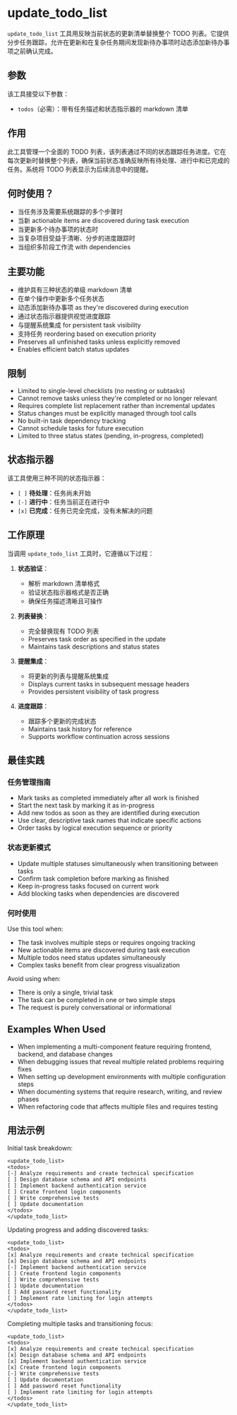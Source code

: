 # update_todo_list

`update_todo_list` 工具用反映当前状态的更新清单替换整个 TODO 列表。它提供分步任务跟踪，允许在更新和在复杂任务期间发现新待办事项时动态添加新待办事项之前确认完成。

## 参数

该工具接受以下参数：

- `todos`（必需）：带有任务描述和状态指示器的 markdown 清单

## 作用

此工具管理一个全面的 TODO 列表，该列表通过不同的状态跟踪任务进度。它在每次更新时替换整个列表，确保当前状态准确反映所有待处理、进行中和已完成的任务。系统将 TODO 列表显示为后续消息中的提醒。

## 何时使用？

- 当任务涉及需要系统跟踪的多个步骤时
- 当新 actionable items are discovered during task execution
- 当更新多个待办事项的状态时
- 当复杂项目受益于清晰、分步的进度跟踪时
- 当组织多阶段工作流 with dependencies

## 主要功能

- 维护具有三种状态的单级 markdown 清单
- 在单个操作中更新多个任务状态
- 动态添加新待办事项 as they're discovered during execution
- 通过状态指示器提供视觉进度跟踪
- 与提醒系统集成 for persistent task visibility
- 支持任务 reordering based on execution priority
- Preserves all unfinished tasks unless explicitly removed
- Enables efficient batch status updates

## 限制

- Limited to single-level checklists (no nesting or subtasks)
- Cannot remove tasks unless they're completed or no longer relevant
- Requires complete list replacement rather than incremental updates
- Status changes must be explicitly managed through tool calls
- No built-in task dependency tracking
- Cannot schedule tasks for future execution
- Limited to three status states (pending, in-progress, completed)

## 状态指示器

该工具使用三种不同的状态指示器：

- `[ ]` **待处理**：任务尚未开始
- `[-]` **进行中**：任务当前正在进行中
- `[x]` **已完成**：任务已完全完成，没有未解决的问题

## 工作原理

当调用 `update_todo_list` 工具时，它遵循以下过程：

1.  **状态验证**：

    - 解析 markdown 清单格式
    - 验证状态指示器格式是否正确
    - 确保任务描述清晰且可操作

2.  **列表替换**：

    - 完全替换现有 TODO 列表
    - Preserves task order as specified in the update
    - Maintains task descriptions and status states

3.  **提醒集成**：

    - 将更新的列表与提醒系统集成
    - Displays current tasks in subsequent message headers
    - Provides persistent visibility of task progress

4.  **进度跟踪**：
    - 跟踪多个更新的完成状态
    - Maintains task history for reference
    - Supports workflow continuation across sessions

## 最佳实践

### 任务管理指南

- Mark tasks as completed immediately after all work is finished
- Start the next task by marking it as in-progress
- Add new todos as soon as they are identified during execution
- Use clear, descriptive task names that indicate specific actions
- Order tasks by logical execution sequence or priority

### 状态更新模式

- Update multiple statuses simultaneously when transitioning between tasks
- Confirm task completion before marking as finished
- Keep in-progress tasks focused on current work
- Add blocking tasks when dependencies are discovered

### 何时使用

Use this tool when:

- The task involves multiple steps or requires ongoing tracking
- New actionable items are discovered during task execution
- Multiple todos need status updates simultaneously
- Complex tasks benefit from clear progress visualization

Avoid using when:

- There is only a single, trivial task
- The task can be completed in one or two simple steps
- The request is purely conversational or informational

## Examples When Used

- When implementing a multi-component feature requiring frontend, backend, and database changes
- When debugging issues that reveal multiple related problems requiring fixes
- When setting up development environments with multiple configuration steps
- When documenting systems that require research, writing, and review phases
- When refactoring code that affects multiple files and requires testing

## 用法示例

Initial task breakdown:

```
<update_todo_list>
<todos>
[-] Analyze requirements and create technical specification
[ ] Design database schema and API endpoints
[ ] Implement backend authentication service
[ ] Create frontend login components
[ ] Write comprehensive tests
[ ] Update documentation
</todos>
</update_todo_list>
```

Updating progress and adding discovered tasks:

```
<update_todo_list>
<todos>
[x] Analyze requirements and create technical specification
[x] Design database schema and API endpoints
[-] Implement backend authentication service
[ ] Create frontend login components
[ ] Write comprehensive tests
[ ] Update documentation
[ ] Add password reset functionality
[ ] Implement rate limiting for login attempts
</todos>
</update_todo_list>
```

Completing multiple tasks and transitioning focus:

```
<update_todo_list>
<todos>
[x] Analyze requirements and create technical specification
[x] Design database schema and API endpoints
[x] Implement backend authentication service
[x] Create frontend login components
[-] Write comprehensive tests
[ ] Update documentation
[ ] Add password reset functionality
[ ] Implement rate limiting for login attempts
</todos>
</update_todo_list>
```
